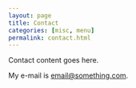 ```yaml
---
layout: page
title: Contact
categories: [misc, menu]
permalink: contact.html
---
```


Contact content goes here.

My e-mail is [email@something.com](mailto:email@something.com).
